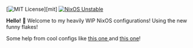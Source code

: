 [![MIT License](https://img.shields.io/github/license/divnix/devos)][mit]
[![NixOS Unstable](https://img.shields.io/badge/NixOS-unstable-blue.svg?style=flat-square&logo=NixOS&logoColor=white)](https://nixos.org)

**Hello!** 👋 Welcome to my heavily WIP NixOS configurations! Using the new funny flakes!

Some help from cool configs like [this one ](https://github.com/hlissner/dotfiles) and [this one](https://github.com/colemickens/nixos-flake-example)!